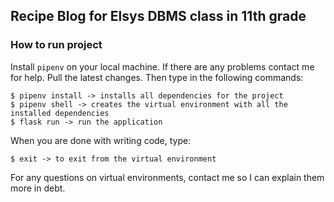 ## Recipe Blog for Elsys DBMS class in 11th grade

### How to run project

Install `pipenv` on your local machine. If there are any problems contact me for help. Pull the latest changes.
Then type in the following commands:

```
$ pipenv install -> installs all dependencies for the project
$ pipenv shell -> creates the virtual environment with all the installed dependencies
$ flask run -> run the application
```

When you are done with writing code, type:
```
$ exit -> to exit from the virtual environment
```

For any questions on virtual environments, contact me so I can explain them more in debt.

